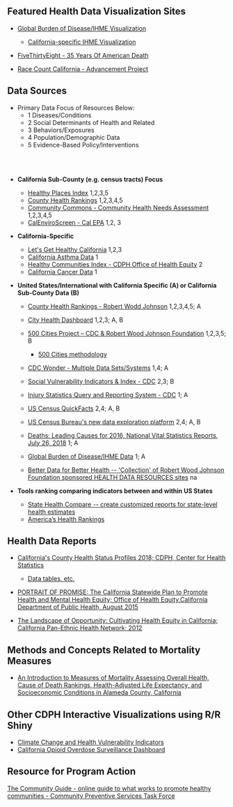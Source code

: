 ﻿
##  Featured Health Data Visualization Sites
*  [Global Burden of Disease/IHME Visualization](http://vizhub.healthdata.org/gbd-compare/)
    *  [California-specific IHME Visualization](http://ihmeuw.org/4ood)

* [FiveThirtyEight - 35 Years Of American Death](https://projects.fivethirtyeight.com/mortality-rates-united-states/)
* [Race Count California - Advancement Project](http://www.racecounts.org/california/)

##  Data Sources

 * Primary Data Focus of Resources Below:
     *  1 Diseases/Conditions
     *  2 Social Determinants of Health and Related
     *  3 Behaviors/Exposures
     *  4 Population/Demographic Data
     *  5 Evidence-Based Policy/Interventions
<br>
<br>

 *  **California Sub-County (e.g. census tracts) Focus**
     *  [Healthy Places Index](http://healthyplacesindex.org/map/) 1,2,3,5
     *  [County Health Rankings](http://www.countyhealthrankings.org) 1,2,3,4,5
     *  [Community Commons - Community Health Needs Assessment](https://www.communitycommons.org/chna/) 1,2,3,4,5
     *  [CalEnviroScreen - Cal EPA](https://oehha.ca.gov/calenviroscreen/report/calenviroscreen-30) 1,2, 3

 *  **California-Specific**
      *  [Let's Get Healthy California](https://letsgethealthy.ca.gov/) 1,2,3 
      *  [California Asthma Data](https://www.cdph.ca.gov/Programs/CCDPHP/DEODC/EHIB/CPE/Pages/CaliforniaBreathingCountyAsthmaProfiles.aspx) 1
      *  [Healthy Communities Index - CDPH Office of Health Equity](https://www.cdph.ca.gov/Programs/OHE/Pages/HCI-Search.aspx) 2
      *  [California Cancer Data](https://www.cancer-rates.info/ca/) 1
 
 * **United States/International with California Specific (A) or California Sub-County Data (B)**
   *  [County Health Rankings - Robert Wodd Johnson](http://www.countyhealthrankings.org/) 1,2,3,4,5; A
   *  [City Health Dashboard](https://www.cityhealthdashboard.com/) 1,2,3; A, B
   *  [500 Cities Project – CDC & Robert Wood Johnson Foundation](https://www.cdc.gov/500cities/) 1,2,3,5; B
      * [500 Cities methodology](https://www.cdc.gov/500cities/methodology.htm)
   *  [CDC Wonder - Multiple Data Sets/Systems](https://wonder.cdc.gov/) 1,4; A
   *  [Social Vulnerability Indicators & Index - CDC](https://svi.cdc.gov/) 2,3; B
   *  [Injury Statistics Query and Reporting System -  CDC](https://www.cdc.gov/injury/wisqars/index.html) 1; A
   *  [US Census QuickFacts](https://www.census.gov/quickfacts) 2,4; A, B
   *  [US Census Bureau's new data exploration platform](https://data.census.gov/) 2,4; A, B
   *  [Deaths: Leading Causes for 2016, National Vital Statistics Reports, July 26, 2018](https://www.cdc.gov/nchs/data/nvsr/nvsr67/nvsr67_06.pdf) 1; A
   *  [Global Burden of Disease/IHME Data](http://ghdx.healthdata.org/gbd-results-tool) 1; A

   *  [Better Data for Better Health --  'Collection' of Robert Wood Johnson Foundation sponsored HEALTH DATA RESOURCES sites](https://www.rwjf.org/en/library/collections/better-data-for-better-health.html) na


 * **Tools ranking comparing indicators between and within US States**
   *  [State Health Compare -- create customized reports for state-level health estimates](http://statehealthcompare.shadac.org/)
   *  [America’s Health Rankings](https://www.americashealthrankings.org/)




## Health Data Reports
 * [California's County Health Status Profiles 2018; CDPH, Center for Health Statistics](https://www.cdph.ca.gov/Programs/CHSI/CDPH%20Document%20Library/CHSP-County%20Profiles%202018.pdf)
   * [Data tables, etc.](https://www.cdph.ca.gov/Programs/CHSI/Pages/County-Health-Status-Profiles.aspx)


 * [PORTRAIT OF PROMISE: The California Statewide Plan to Promote Health and Mental Health Equity; Office of Health Equity,California Department of Public Health, August 2015](https://www.cdph.ca.gov/Programs/OHE/Pages/OfficeHealthEquity.aspx)

 * [The Landscape of Opportunity: Cultivating Health Equity in California; California Pan-Ethnic Health Network; 2012](https://cpehn.org/sites/default/files/resource_files/landscapeofopportunity2012.pdf)

## Methods and Concepts Related to Mortality Measures

 * [An Introduction to Measures of Mortality Assessing Overall Health, Cause of Death Rankings, Health-Adjusted Life Expectancy, and Socioeconomic Conditions in Alameda County, California](http://www.acphd.org/media/482811/mofm.pdf)


## Other CDPH Interactive Visualizations using R/R Shiny

 * [Climate Change and Health Vulnerability Indicators](https://discovery.cdph.ca.gov/ohe/CCHVIz/)
 * [California Opioid Overdose Surveillance Dashboard](https://discovery.cdph.ca.gov/CDIC/ODdash/)

## Resource for Program Action
[The Community Guide - online guide to what works to promote healthy communities - Community Preventive Services Task Force](https://www.thecommunityguide.org/)


